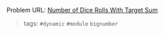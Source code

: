 Problem URL: [Number of Dice Rolls With Target Sum](https://leetcode.com/problems/number-of-dice-rolls-with-target-sum/)

> tags: `#dynamic` `#module` `bignumber`